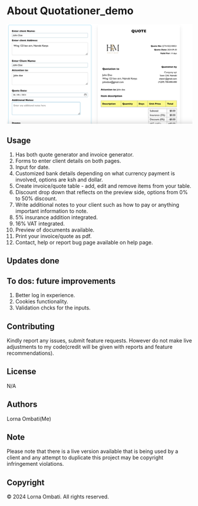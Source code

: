 # About Quotationer_demo 

![Alt text](src/images/demo.png)


## Usage
1. Has both quote generator and invoice generator.
2. Forms to enter client details on both pages. 
3. Input for date. 
4. Customized bank details depending on what currency payment is involved, options are ksh and dollar.
5. Create invoice/quote table - add, edit and remove items from your table.
6. Discount drop down that reflects on the preview side, options from 0% to 50% discount.
7. Write additional notes to your client such as how to pay or anything important information to note.
8. 5% insurance addition integrated.
9. 16% VAT integrated.
10. Preview of documents available.
11. Print your invoice/quote as pdf.
12. Contact, help or report bug page available on help page.


## Updates done

## To dos: future improvements
1. Better log in experience.
2. Cookies functionality.
3. Validation chcks for the inputs.

## Contributing

Kindly report any issues, submit feature requests. However do not make live adjustments to my code(credit will be given with reports and feature recommendations).

## License

N/A

## Authors

Lorna Ombati(Me)

## Note

Please note that there is a live version available that is being used by a client and any attempt to duplicate this project may be copyright infringement violations.

## Copyright

© 2024 Lorna Ombati. All rights reserved.




